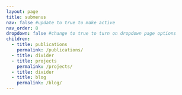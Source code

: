 ```yaml
---
layout: page
title: submenus
nav: false #update to true to make active
nav_order: 8
dropdown: false #change to true to turn on dropdown page options
children:
  - title: publications
    permalink: /publications/
  - title: divider
  - title: projects
    permalink: /projects/
  - title: divider
  - title: blog
    permalink: /blog/
---
```

